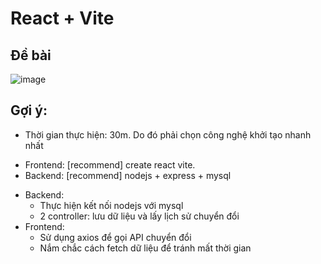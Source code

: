 # React + Vite

## Đề bài

![image](https://github.com/user-attachments/assets/a6261c6f-e764-42bc-ab03-65efafe7ee5a)


## Gợi ý:

- Thời gian thực hiện: 30m. Do đó phải chọn công nghệ khởi tạo nhanh nhất
+ Frontend: [recommend] create react vite.
+ Backend: [recommend] nodejs + express + mysql

- Backend:
  + Thực hiện kết nối nodejs với mysql
  + 2 controller: lưu dữ liệu và lấy lịch sử chuyển đổi
- Frontend:
  + Sử dụng axios để gọi API chuyển đổi
  + Nắm chắc cách fetch dữ liệu để tránh mất thời gian 
